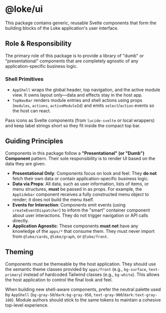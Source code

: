 # @loke/ui

This package contains generic, reusable Svelte components that form the building blocks of the Loke application's user interface.

## Role & Responsibility

The primary role of this package is to provide a library of "dumb" or "presentational" components that are completely agnostic of any application-specific business logic.

### Shell Primitives

- `AppShell` wraps the global header, top navigation, and the active module view. It owns layout only—data and effects stay in the host app.
- `TopNavBar` renders module entries and shell actions using props (`modules`, `actions`, `activeModuleId`) and emits `select`/`action` events so the host can react.

Pass icons as Svelte components (from `lucide-svelte` or local wrappers) and keep label strings short so they fit inside the compact top bar.

## Guiding Principles

Components in this package follow a **"Presentational" (or "Dumb") Component** pattern. Their sole responsibility is to render UI based on the data they are given.

-   **Presentational Only**: Components focus on look and feel. They **do not** fetch their own data or contain application-specific business logic.
-   **Data via Props**: All data, such as user information, lists of items, or menu structures, **must** be passed in as props. For example, the `AppSidebar` component receives a fully constructed menu object to render; it does not build the menu itself.
-   **Events for Interaction**: Components emit events (using `createEventDispatcher`) to inform the "smart" container component about user interactions. They do not trigger navigation or API calls directly.
-   **Application Agnostic**: These components **must not** have any knowledge of the `apps/*` that consume them. They must never import from `@loke/cards`, `@loke/graph`, or `@loke/front`.

## Theming

Components must be themeable by the host application. They should use the semantic theme classes provided by `apps/front` (e.g., `bg-surface`, `text-primary`) instead of hardcoded Tailwind classes (e.g., `bg-white`). This allows the host application to control the final look and feel.

When building new shell-aware components, prefer the neutral palette used by `AppShell` (`bg-gray-50`/`dark:bg-gray-950`, `text-gray-900`/`dark:text-gray-100`). Module authors should stick to the same tokens to maintain a cohesive top-level experience.
